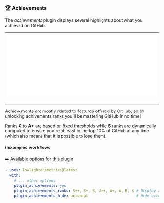 ### 🏆 Achievements

The *achievements* plugin displays several highlights about what you achieved on GitHub.

<table>
  <td align="center">
    <img src="https://github.com/lowlighter/lowlighter/blob/master/metrics.plugin.achievements.svg">
    <img width="900" height="1" alt="">
  </td>
</table>

Achievements are mostly related to features offered by GitHub, so by unlocking achivements ranks you'll be mastering GitHub in no time!

Ranks **C** to **A+** are based on fixed thresholds while **S** ranks are dynamically computed to ensure you're at least in the top 10% of GitHub at any time (which also means that it is possible to lose them).

#### ℹ️ Examples workflows

[➡️ Available options for this plugin](metadata.yml)

```yaml
- uses: lowlighter/metrics@latest
  with:
    # ... other options
    plugin_achievements: yes
    plugin_achievements_ranks: S++, S+, S, A++, A+, A, B, $ # Display achievements with rank B or higher, including secrets achievements
    plugin_achievements_hide: octonaut                      # Hide octonaut achievement
```